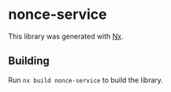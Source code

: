 # nonce-service

This library was generated with [Nx](https://nx.dev).

## Building

Run `nx build nonce-service` to build the library.
